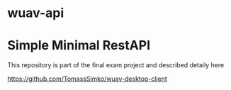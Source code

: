 # wuav-api

# Simple Minimal RestAPI 

This repository is part of the final exam project and described detaily here 

https://github.com/TomassSimko/wuav-desktop-client
